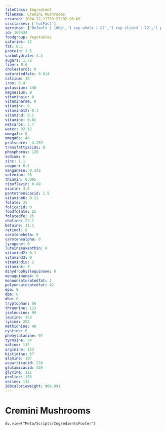 ```yaml
---
fileClass: Ingredient
filename: Cremini Mushrooms
created: 2024-12-21T19:27:02-06:00
cssclasses: ['nutFact']
servings: ['Default | 100g','1 cup whole | 87','1 cup sliced | 72','1 piece whole | 20']
id: 168434
foodgroup: Vegetables
calories: 22
fat: 0.1
protein: 2.5
carbohydrate: 4.3
sugars: 1.72
fiber: 0.6
cholesterol: 0
saturatedfats: 0.014
calcium: 18
iron: 0.4
potassium: 448
magnesium: 9
vitaminaiu: 0
vitaminarae: 0
vitaminc: 0
vitaminb12: 0.1
vitamind: 0.1
vitamine: 0.01
netcarbs: 3.7
water: 92.12
omega3s: 0
omega6s: 40
pralscore: -4.259
transfattyacids: 0
phosphorus: 120
sodium: 6
zinc: 1.1
copper: 0.5
manganese: 0.142
selenium: 26
thiamin: 0.095
riboflavin: 0.49
niacin: 3.8
pantothenicacid: 1.5
vitaminb6: 0.11
folate: 25
folicacid: 0
foodfolate: 25
folatedfe: 25
choline: 22.1
betaine: 11.1
retinol: 0
carotenebeta: 0
carotenealpha: 0
lycopene: 0
luteinzeaxanthin: 0
vitamind2: 0.1
vitamind3: 0
vitamindiu: 3
vitamink: 0
dihydrophylloquinone: 0
menaquinone4: 0
monounsaturatedfat: 2
polyunsaturatedfat: 42
epa: 0
dpa: 0
dha: 0
tryptophan: 56
threonine: 113
isoleucine: 99
leucine: 153
lysine: 252
methionine: 48
cystine: 6
phenylalanine: 97
tyrosine: 54
valine: 115
arginine: 123
histidine: 67
alanine: 187
asparticacid: 228
glutamicacid: 428
glycine: 111
proline: 176
serine: 113
200calorieweight: 909.091
---
```


# Cremini Mushrooms

```dataviewjs
dv.view("Meta/Scripts/IngredientsFooter")
```